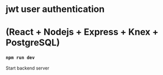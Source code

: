 # jwt user authentication 
# (React + Nodejs + Express + Knex + PostgreSQL)

### `npm run dev`
Start backend server
